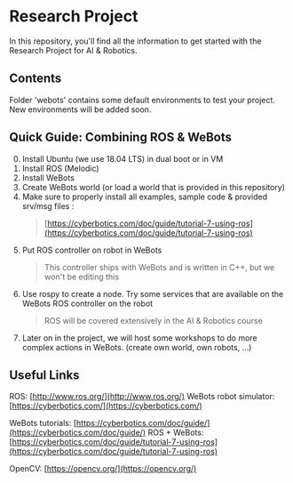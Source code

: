 # Research Project #
In this repository, you'll find all the information to get started with the Research Project for AI & Robotics. 

## Contents ##
Folder 'webots' contains some default environments to test your project. New environments will be added soon.

## Quick Guide: Combining ROS & WeBots ##
0. Install Ubuntu (we use 18.04 LTS) in dual boot or in VM
1. Install ROS (Melodic)
2. Install WeBots
3. Create WeBots world (or load a world that is provided in this repository)
4. Make sure to properly install all examples, sample code & provided srv/msg files : 
    > [https://cyberbotics.com/doc/guide/tutorial-7-using-ros](https://cyberbotics.com/doc/guide/tutorial-7-using-ros)
5. Put ROS controller on robot in WeBots
	  > This controller ships with WeBots and is written in C++, but we won't be editing this
6. Use rospy to create a node. Try some services that are available on the WeBots ROS controller on the robot
    > ROS will be covered extensively in the AI & Robotics course
7. Later on in the project, we will host some workshops to do more complex actions in WeBots. (create own world, own robots, ...)

## Useful Links ##
ROS: [http://www.ros.org/](http://www.ros.org/) 
WeBots robot simulator: [https://cyberbotics.com/](https://cyberbotics.com/) 

WeBots tutorials: [https://cyberbotics.com/doc/guide/](https://cyberbotics.com/doc/guide/) 
ROS + WeBots: [https://cyberbotics.com/doc/guide/tutorial-7-using-ros](https://cyberbotics.com/doc/guide/tutorial-7-using-ros) 

OpenCV: [https://opencv.org/](https://opencv.org/) 
